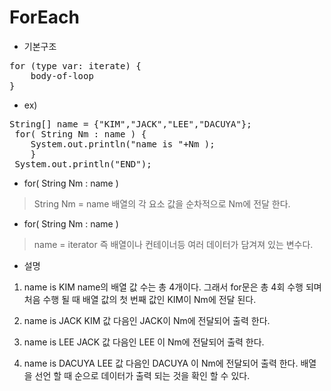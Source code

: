 ForEach
============

+ 기본구조
<pre>for (type var: iterate) {
    body-of-loop
}</pre>


+ ex)
<pre>String[] name = {"KIM","JACK","LEE","DACUYA"};
 for( String Nm : name ) {
	System.out.println("name is "+Nm );
    }
 System.out.println("END");</pre>


+ for( String Nm : name )
> String Nm = name 배열의 각 요소 값을 순차적으로 Nm에 전달 한다.

+ for( String Nm : name )
> name = iterator 즉 배열이나 컨테이너등 여러 데이터가 담겨져 있는 변수다.


+ 설명

1. name is KIM
name의 배열 값 수는 총 4개이다. 
그래서 for문은 총 4회 수행 되며 처음 수행 될 때 배열 값의 첫 번째 값인 KIM이 Nm에 전달 된다.

2. name is JACK
KIM 값 다음인 JACK이 Nm에 전달되어 출력 한다. 

3. name is LEE
JACK 값 다음인 LEE 이 Nm에 전달되어 출력 한다.

4. name is DACUYA
LEE 값 다음인 DACUYA 이 Nm에 전달되어 출력 한다.
배열을 선언 할 때 순으로 데이터가 출력 되는 것을 확인 할 수 있다.

